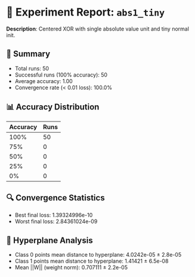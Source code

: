 # 🧪 Experiment Report: `abs1_tiny`

**Description**: Centered XOR with single absolute value unit and tiny normal init.

## 🎯 Summary
- Total runs: 50
- Successful runs (100% accuracy): 50
- Average accuracy: 1.00
- Convergence rate (< 0.01 loss): 100.0%

## 📊 Accuracy Distribution
| Accuracy | Runs |
|----------|------|
| 100% | 50 |
| 75% | 0 |
| 50% | 0 |
| 25% | 0 |
| 0% | 0 |

## 🔍 Convergence Statistics
- Best final loss: 1.39324996e-10
- Worst final loss: 2.84361024e-09

## 🧠 Hyperplane Analysis
- Class 0 points mean distance to hyperplane: 4.0242e-05 ± 2.8e-05
- Class 1 points mean distance to hyperplane: 1.41421 ± 6.5e-08
- Mean ||W|| (weight norm): 0.707111 ± 2.2e-05

